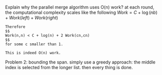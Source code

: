 Explain why the parallel merge algorithm uses O(n) work?
    at each round, the computational complexity scales like the following
    $Work = C + \log(nb) + Work(left) + Work(right)$

    Therefore
    $$
    Work(n,n) < C + log(n) + 2 Work(cn,cn)
    $$
    for some c smaller than 1. 

    This is indeed O(n) work. 


Problem 2: bounding the span. simply use a greedy approach: the middle index is selected from the longer list. then every thing is done. 

